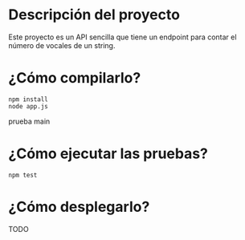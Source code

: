 # Descripción del proyecto

Este proyecto es un API sencilla que tiene un endpoint para contar el número de vocales de un string.

# ¿Cómo compilarlo?
```
npm install
node app.js
```
prueba main
# ¿Cómo ejecutar las pruebas?

```
npm test
```

# ¿Cómo desplegarlo?

TODO